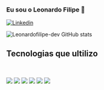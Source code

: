 ### Eu sou o Leonardo Filipe 👋

[![Linkedin](https://img.shields.io/badge/LinkedIn-0077B5?style=for-the-badge&logo=linkedin&logoColor=white)](https://www.linkedin.com/in/leonardo-filipe-36b589223/)



![Leonardofilipe-dev GitHub stats](https://github-readme-stats.vercel.app/api/top-langs/?username=Leonardofilipe-dev&theme=blue-green)



## Tecnologias que ultilizo

<div style="display: inline-block"><br/>
<img align="center" src="https://img.shields.io/badge/HTML5-E34F26?style=for-the-badge&logo=html5&logoColor=white">
</div>
<div style="display: inline-block"><br/>
<img align="center" src="https://img.shields.io/badge/CSS3-1572B6?style=for-the-badge&logo=css3&logoColor=white">
</div>
<div style="display: inline-block"><br/>
<img align="center" src="https://img.shields.io/badge/JavaScript-323330?style=for-the-badge&logo=javascript&logoColor=F7DF1Ek">
</div>
<div style="display: inline-block"><br/>
<img align="center" src="https://img.shields.io/badge/Node.js-43853D?style=for-the-badge&logo=node.js&logoColor=white">
</div>
<div style="display: inline-block"><br/>
<img align="center" src="https://img.shields.io/badge/Express.js-404D59?style=for-the-badge">
<div style="display: inline-block"><br/>
<img align="center" src="https://img.shields.io/badge/MySQL-00000F?style=for-the-badge&logo=mysql&logoColor=white">
</div>



